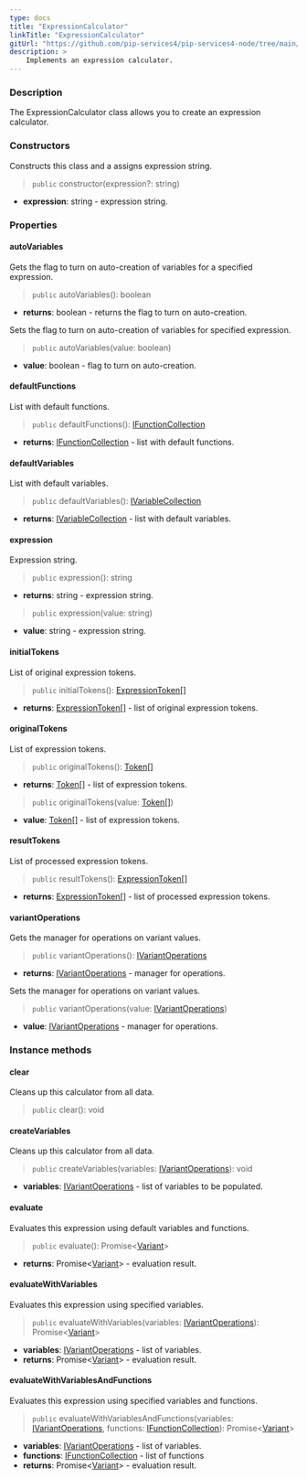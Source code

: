 ```yaml
---
type: docs
title: "ExpressionCalculator"
linkTitle: "ExpressionCalculator"
gitUrl: "https://github.com/pip-services4/pip-services4-node/tree/main/pip-services4-expressions-node"
description: > 
    Implements an expression calculator.
---
```


### Description
The ExpressionCalculator class allows you to create an expression calculator.

### Constructors
Constructs this class and a assigns expression string.

> `public` constructor(expression?: string)

- **expression**: string - expression string.


### Properties

#### autoVariables
Gets the flag to turn on auto-creation of variables for a specified expression.

> `public` autoVariables(): boolean

- **returns**: boolean - returns the flag to turn on auto-creation.

Sets the flag to turn on auto-creation of variables for specified expression.

> `public` autoVariables(value: boolean)

- **value**: boolean - flag to turn on auto-creation.

#### defaultFunctions
List with default functions.

> `public` defaultFunctions(): [IFunctionCollection](../functions/ifunction_collection)

- **returns**: [IFunctionCollection](../functions/ifunction_collection) - list with default functions.

#### defaultVariables
List with default variables.
> `public` defaultVariables(): [IVariableCollection](../variables/ivariable_collection)

- **returns**: [IVariableCollection](../variables/ivariable_collection) - list with default variables.

#### expression
Expression string.

> `public` expression(): string

- **returns**: string - expression string.

> `public` expression(value: string)

- **value**: string - expression string.

#### initialTokens
List of original expression tokens.
> `public` initialTokens(): [ExpressionToken[]](../parsers/expression_token)

- **returns**: [ExpressionToken[]](../parsers/expression_token) - list of original expression tokens.

#### originalTokens
List of expression tokens.

> `public` originalTokens(): [Token[]](../../tokenizers/token)

- **returns**: [Token[]](../../tokenizers/token) - list of expression tokens.

> `public` originalTokens(value: [Token[]](../../tokenizers/token))

- **value**: [Token[]](../../tokenizers/token) - list of expression tokens.


#### resultTokens
List of processed expression tokens.
> `public` resultTokens(): [ExpressionToken[]](../parsers/expression_token)

- **returns**: [ExpressionToken[]](../parsers/expression_token) - list of processed expression tokens.

#### variantOperations
Gets the manager for operations on variant values.

> `public` variantOperations(): [IVariantOperations](../../variants/ivariant_operations)

- **returns**: [IVariantOperations](../../variants/ivariant_operations) - manager for operations.

Sets the manager for operations on variant values.

> `public` variantOperations(value: [IVariantOperations](../../variants/ivariant_operations))

- **value**: [IVariantOperations](../../variants/ivariant_operations) - manager for operations.


### Instance methods

#### clear
Cleans up this calculator from all data.
> `public` clear(): void


#### createVariables
Cleans up this calculator from all data.
> `public` createVariables(variables: [IVariantOperations](../../variants/ivariant_operations)): void 

- **variables**: [IVariantOperations](../../variants/ivariant_operations) - list of variables to be populated.

#### evaluate
Evaluates this expression using default variables and functions.

> `public` evaluate(): Promise<[Variant](../../variants/variant)>

- **returns**: Promise<[Variant](../../variants/variant)> - evaluation result.

#### evaluateWithVariables
Evaluates this expression using specified variables.

> `public` evaluateWithVariables(variables: [IVariantOperations](../../variants/ivariant_operations)): Promise<[Variant](../../variants/variant)>

- **variables**: [IVariantOperations](../../variants/ivariant_operations) - list of variables.
- **returns**: Promise<[Variant](../../variants/variant)> - evaluation result.

#### evaluateWithVariablesAndFunctions
Evaluates this expression using specified variables and functions.

> `public` evaluateWithVariablesAndFunctions(variables: [IVariantOperations](../../variants/ivariant_operations), functions: [IFunctionCollection](../functions/ifunction_collection)): Promise<[Variant](../../variants/variant)>

- **variables**: [IVariantOperations](../../variants/ivariant_operations) - list of variables.
- **functions**: [IFunctionCollection](../functions/ifunction_collection) - list of functions
- **returns**: Promise<[Variant](../../variants/variant)> - evaluation result.
